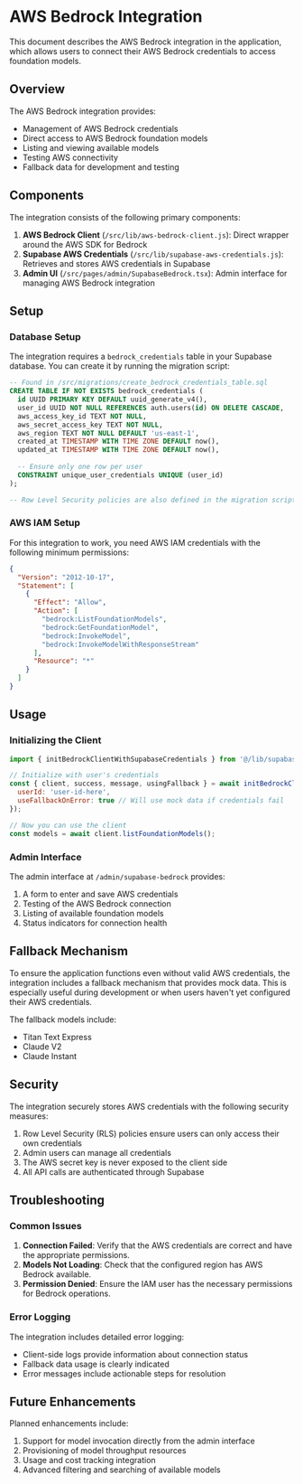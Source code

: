 # AWS Bedrock Integration

This document describes the AWS Bedrock integration in the application, which allows users to connect their AWS Bedrock credentials to access foundation models.

## Overview

The AWS Bedrock integration provides:

- Management of AWS Bedrock credentials
- Direct access to AWS Bedrock foundation models
- Listing and viewing available models
- Testing AWS connectivity
- Fallback data for development and testing

## Components

The integration consists of the following primary components:

1. **AWS Bedrock Client** (`/src/lib/aws-bedrock-client.js`): Direct wrapper around the AWS SDK for Bedrock
2. **Supabase AWS Credentials** (`/src/lib/supabase-aws-credentials.js`): Retrieves and stores AWS credentials in Supabase
3. **Admin UI** (`/src/pages/admin/SupabaseBedrock.tsx`): Admin interface for managing AWS Bedrock integration

## Setup

### Database Setup

The integration requires a `bedrock_credentials` table in your Supabase database. You can create it by running the migration script:

```sql
-- Found in /src/migrations/create_bedrock_credentials_table.sql
CREATE TABLE IF NOT EXISTS bedrock_credentials (
  id UUID PRIMARY KEY DEFAULT uuid_generate_v4(),
  user_id UUID NOT NULL REFERENCES auth.users(id) ON DELETE CASCADE,
  aws_access_key_id TEXT NOT NULL,
  aws_secret_access_key TEXT NOT NULL,
  aws_region TEXT NOT NULL DEFAULT 'us-east-1',
  created_at TIMESTAMP WITH TIME ZONE DEFAULT now(),
  updated_at TIMESTAMP WITH TIME ZONE DEFAULT now(),
  
  -- Ensure only one row per user
  CONSTRAINT unique_user_credentials UNIQUE (user_id)
);

-- Row Level Security policies are also defined in the migration script
```

### AWS IAM Setup

For this integration to work, you need AWS IAM credentials with the following minimum permissions:

```json
{
  "Version": "2012-10-17",
  "Statement": [
    {
      "Effect": "Allow",
      "Action": [
        "bedrock:ListFoundationModels",
        "bedrock:GetFoundationModel",
        "bedrock:InvokeModel",
        "bedrock:InvokeModelWithResponseStream"
      ],
      "Resource": "*"
    }
  ]
}
```

## Usage

### Initializing the Client

```javascript
import { initBedrockClientWithSupabaseCredentials } from '@/lib/supabase-aws-credentials';

// Initialize with user's credentials
const { client, success, message, usingFallback } = await initBedrockClientWithSupabaseCredentials({
  userId: 'user-id-here',
  useFallbackOnError: true // Will use mock data if credentials fail
});

// Now you can use the client
const models = await client.listFoundationModels();
```

### Admin Interface

The admin interface at `/admin/supabase-bedrock` provides:

1. A form to enter and save AWS credentials
2. Testing of the AWS Bedrock connection
3. Listing of available foundation models
4. Status indicators for connection health

## Fallback Mechanism

To ensure the application functions even without valid AWS credentials, the integration includes a fallback mechanism that provides mock data. This is especially useful during development or when users haven't yet configured their AWS credentials.

The fallback models include:
- Titan Text Express
- Claude V2
- Claude Instant

## Security

The integration securely stores AWS credentials with the following security measures:

1. Row Level Security (RLS) policies ensure users can only access their own credentials
2. Admin users can manage all credentials
3. The AWS secret key is never exposed to the client side
4. All API calls are authenticated through Supabase

## Troubleshooting

### Common Issues

1. **Connection Failed**: Verify that the AWS credentials are correct and have the appropriate permissions.
2. **Models Not Loading**: Check that the configured region has AWS Bedrock available.
3. **Permission Denied**: Ensure the IAM user has the necessary permissions for Bedrock operations.

### Error Logging

The integration includes detailed error logging:

- Client-side logs provide information about connection status
- Fallback data usage is clearly indicated
- Error messages include actionable steps for resolution

## Future Enhancements

Planned enhancements include:

1. Support for model invocation directly from the admin interface
2. Provisioning of model throughput resources
3. Usage and cost tracking integration
4. Advanced filtering and searching of available models 